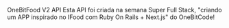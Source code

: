 OneBitFood V2 API
Esta API foi criada na semana Super Full Stack, "criando um APP inspirado no IFood com Ruby On Rails + Next.js" do OneBitCode!